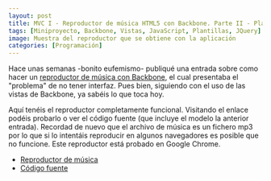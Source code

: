 ```yaml
---
layout: post
title: MVC I - Reproductor de música HTML5 con Backbone. Parte II - PlayerView
tags: [Miniproyecto, Backbone, Vistas, JavaScript, Plantillas, JQuery]
image: Muestra del reproductor que se obtiene con la aplicación
categories: [Programación]
---
```


Hace unas semanas -bonito eufemismo- publiqué una entrada sobre como hacer un [reproductor de música con Backbone](http://www.p2kmgcl.com/2013/01/mvc-iintroduccion-y-parte-1-songmodel.html), el cual presentaba el "problema" de no tener interfaz. Pues bien, siguiendo con el uso de las vistas de Backbone, ya sabéis lo que toca hoy.

Aquí tenéis el reproductor completamente funcional. Visitando el enlace podéis probarlo o ver el código fuente (que incluye el modelo la anterior entrada). Recordad de nuevo que el archivo de música es un fichero mp3 por lo que si lo intentáis reproducir en algunos navegadores es posible que no funcione. Este reproductor está probado en Google Chrome.

 - [Reproductor de música](http://www.p2kmgcl.com/examples/MVC/0001_html5player/app/)
 - [Código fuente](https://github.com/p2kmgcl/p2kmgcl.github.com/tree/main/examples/MVC/0001_html5player)
